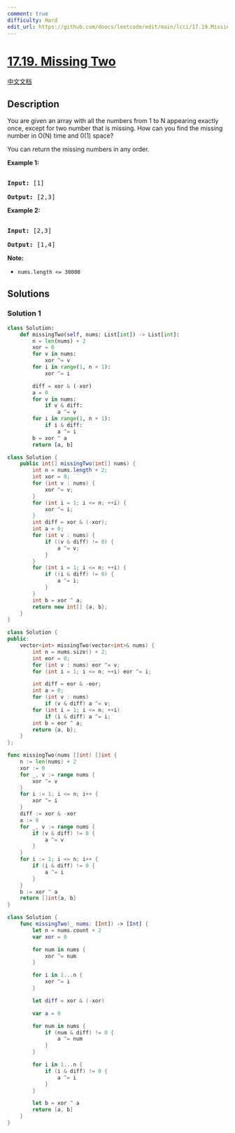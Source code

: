 ```yaml
---
comment: true
difficulty: Hard
edit_url: https://github.com/doocs/leetcode/edit/main/lcci/17.19.Missing%20Two/README_EN.md
---
```


# [17.19. Missing Two](https://leetcode.cn/problems/missing-two-lcci)

[中文文档](/lcci/17.19.Missing%20Two/README.md)

## Description

<p>You are given an array with all the numbers from 1 to N appearing exactly once, except for two number that is missing. How can you find the missing number in O(N) time and 0(1) space?</p>

<p>You can return the missing numbers in any order.</p>

<p><strong>Example 1:</strong></p>

<pre>

<strong>Input:</strong> [1]

<strong>Output: </strong>[2,3]</pre>

<p><strong>Example 2:</strong></p>

<pre>

<strong>Input:</strong> [2,3]

<strong>Output: </strong>[1,4]</pre>

<p><strong>Note: </strong></p>

<ul>
	<li><code>nums.length &lt;=&nbsp;30000</code></li>
</ul>

## Solutions

### Solution 1

<!-- tabs:start -->

```python
class Solution:
    def missingTwo(self, nums: List[int]) -> List[int]:
        n = len(nums) + 2
        xor = 0
        for v in nums:
            xor ^= v
        for i in range(1, n + 1):
            xor ^= i

        diff = xor & (-xor)
        a = 0
        for v in nums:
            if v & diff:
                a ^= v
        for i in range(1, n + 1):
            if i & diff:
                a ^= i
        b = xor ^ a
        return [a, b]
```

```java
class Solution {
    public int[] missingTwo(int[] nums) {
        int n = nums.length + 2;
        int xor = 0;
        for (int v : nums) {
            xor ^= v;
        }
        for (int i = 1; i <= n; ++i) {
            xor ^= i;
        }
        int diff = xor & (-xor);
        int a = 0;
        for (int v : nums) {
            if ((v & diff) != 0) {
                a ^= v;
            }
        }
        for (int i = 1; i <= n; ++i) {
            if ((i & diff) != 0) {
                a ^= i;
            }
        }
        int b = xor ^ a;
        return new int[] {a, b};
    }
}
```

```cpp
class Solution {
public:
    vector<int> missingTwo(vector<int>& nums) {
        int n = nums.size() + 2;
        int eor = 0;
        for (int v : nums) eor ^= v;
        for (int i = 1; i <= n; ++i) eor ^= i;

        int diff = eor & -eor;
        int a = 0;
        for (int v : nums)
            if (v & diff) a ^= v;
        for (int i = 1; i <= n; ++i)
            if (i & diff) a ^= i;
        int b = eor ^ a;
        return {a, b};
    }
};
```

```go
func missingTwo(nums []int) []int {
	n := len(nums) + 2
	xor := 0
	for _, v := range nums {
		xor ^= v
	}
	for i := 1; i <= n; i++ {
		xor ^= i
	}
	diff := xor & -xor
	a := 0
	for _, v := range nums {
		if (v & diff) != 0 {
			a ^= v
		}
	}
	for i := 1; i <= n; i++ {
		if (i & diff) != 0 {
			a ^= i
		}
	}
	b := xor ^ a
	return []int{a, b}
}
```

```swift
class Solution {
    func missingTwo(_ nums: [Int]) -> [Int] {
        let n = nums.count + 2
        var xor = 0

        for num in nums {
            xor ^= num
        }

        for i in 1...n {
            xor ^= i
        }

        let diff = xor & (-xor)

        var a = 0

        for num in nums {
            if (num & diff) != 0 {
                a ^= num
            }
        }

        for i in 1...n {
            if (i & diff) != 0 {
                a ^= i
            }
        }

        let b = xor ^ a
        return [a, b]
    }
}
```

<!-- tabs:end -->

<!-- end -->
